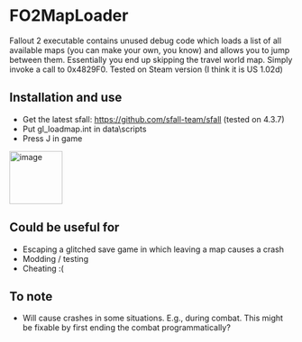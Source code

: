 # FO2MapLoader

Fallout 2 executable contains unused debug code which loads a list of all available maps (you can make your own, you know) and allows you to jump between them. Essentially you end up skipping the travel world map. Simply invoke a call to 0x4829F0. Tested on Steam version (I think it is US 1.02d)

## Installation and use

- Get the latest sfall: https://github.com/sfall-team/sfall (tested on 4.3.7)
- Put gl_loadmap.int in data\scripts
- Press J in game
<img width="94" alt="image" src="https://github.com/tomakela/FO2MapLoader/assets/9822663/766b84d1-f5e3-4141-83fd-87d154d2d48b">

## Could be useful for

- Escaping a glitched save game in which leaving a map causes a crash
- Modding / testing
- Cheating :(

## To note

- Will cause crashes in some situations. E.g., during combat. This might be fixable by first ending the combat programmatically?

